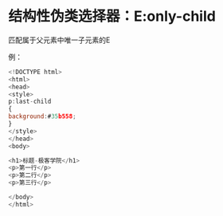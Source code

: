 # 结构性伪类选择器：E:only-child

匹配属于父元素中唯一子元素的E

例：

```javascript
<!DOCTYPE html>
<html>
<head>
<style>
p:last-child
{
background:#35b558;
}
</style>
</head>
<body>

<h1>标题-极客学院</h1>
<p>第一行</p>
<p>第二行</p>
<p>第三行</p>

</body>
</html>
```